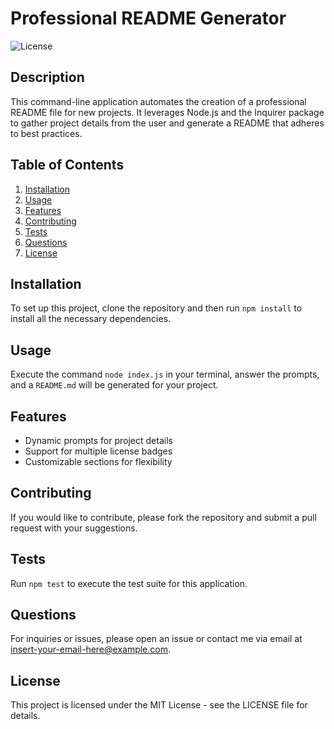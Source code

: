 # Professional README Generator

![License](https://img.shields.io/badge/license-MIT-green)

## Description
This command-line application automates the creation of a professional README file for new projects. It leverages Node.js and the Inquirer package to gather project details from the user and generate a README that adheres to best practices.

## Table of Contents
1. [Installation](#installation)
2. [Usage](#usage)
3. [Features](#features)
4. [Contributing](#contributing)
5. [Tests](#tests)
6. [Questions](#questions)
7. [License](#license)

## Installation
To set up this project, clone the repository and then run `npm install` to install all the necessary dependencies.

## Usage
Execute the command `node index.js` in your terminal, answer the prompts, and a `README.md` will be generated for your project.

## Features
- Dynamic prompts for project details
- Support for multiple license badges
- Customizable sections for flexibility

## Contributing
If you would like to contribute, please fork the repository and submit a pull request with your suggestions.

## Tests
Run `npm test` to execute the test suite for this application.

## Questions
For inquiries or issues, please open an issue or contact me via email at [insert-your-email-here@example.com](mailto:insert-your-email-here@example.com).

## License
This project is licensed under the MIT License - see the LICENSE file for details.
